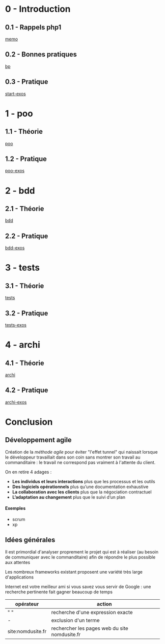 # 0 - Introduction

## 0.1 - Rappels php1

[memo](0/memo.md)

## 0.2 - Bonnes pratiques

[bp](0/bp.md)

## 0.3 - Pratique

[start-exos](0/exos.md)

# 1 - poo

## 1.1 - Théorie

[poo](1/poo.md)

## 1.2 - Pratique

[poo-exos](1/exos.md)

# 2 - bdd

## 2.1 - Théorie

[bdd](2/bdd.md)

## 2.2 - Pratique

[bdd-exos](2/exos.md)

# 3 - tests

## 3.1 - Théorie

[tests](3/tests.md)

## 3.2 - Pratique

[tests-exos](3/exos.md)

# 4 - archi

## 4.1 - Théorie

[archi](4/archi.md)

## 4.2 - Pratique

[archi-exos](4/exos.md)

# Conclusion

## Développement agile

Création de la *méthode agile* pour éviter "l'effet tunnel" qui naissait lorsque le développeur travaillait dans son coin sans montrer son travail au commanditaire : le travail ne correspond pas vraiment à l'attente du client.

On en retire 4 adages :

* **Les individus et leurs interactions** plus que les processus et les outils
* **Des logiciels opérationnels** plus qu’une documentation exhaustive
* **La collaboration avec les clients** plus que la négociation contractuel
* **L’adaptation au changement** plus que le suivi d’un plan

#### Exemples

* scrum
* xp

## Idées générales

Il est primordial d'analyser proprement le projet qui est à réaliser (au besoin de communiquer avec le commanditaire) afin de répondre le plus possible aux attentes

Les nombreux frameworks existant proposent une variété très large d'applications

Internet est votre meilleur ami si vous savez vous servir de Google : une recherche pertinente fait gagner beaucoup de temps

| opérateur | action |
| --- | --- |
| " " | recherche d'une expression exacte |
| - | exclusion d'un terme |
| site:nomdusite.fr | rechercher les pages web du site nomdusite.fr |
